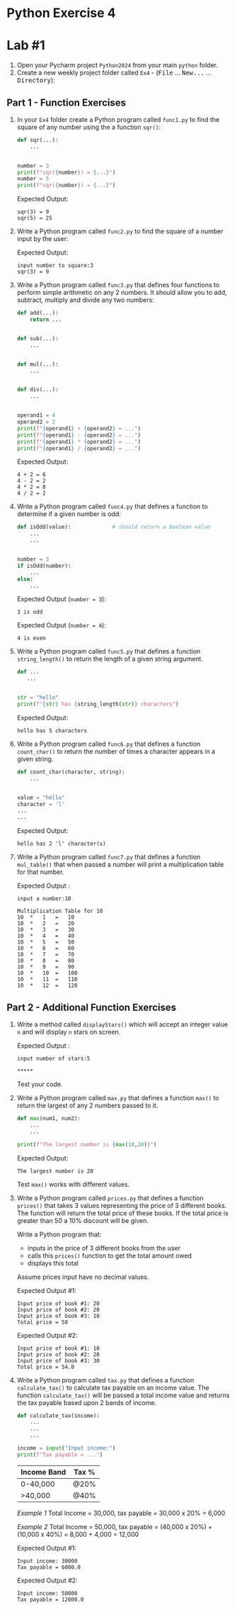 # Python Exercise 4

# Lab #1


1. Open your Pycharm project `Python2024` from your main `python` folder.
1. Create a new weekly project folder called `Ex4` -  (<kbd>File</kbd> ... <kbd>New...</kbd> ... <kbd>Directory</kbd>):

## Part 1 - Function Exercises

1.  In your `Ex4` folder create a Python program called `func1.py` to find the square of any number using the a function `sqr()`:

    ```python
    def sqr(...):
        ...


    number = 3
    print(f"sqr({number}) = {...}")
    number = 5
    print(f"sqr({number}) = {...}")
    ```

    Expected Output:
    ```
    sqr(3) = 9
    sqr(5) = 25
    ```

2.  Write a Python program called `func2.py` to find the square of a number input by the user:

    Expected Output:
    ```
    input number to square:3
    sqr(3) = 9
    ```

   
3.  Write a Python program called `func3.py` that defines four functions to perform simple arithmetic on any 2 numbers.  It should allow you to add, subtract, multiply and divide any two numbers:

    ```python
    def add(...):
        return ...


    def sub(...):
        ...


    def mul(...):
        ...


    def div(...):
        ...


    operand1 = 4
    operand2 = 2
    print(f"{operand1} + {operand2} = ...")
    print(f"{operand1} - {operand2} = ...")
    print(f"{operand1} * {operand2} = ...")
    print(f"{operand1} / {operand2} = ...")
    ```

    Expected Output:
    ```
    4 + 2 = 6
    4 - 2 = 2
    4 * 2 = 8
    4 / 2 = 2
    ```

4.  Write a Python program called `func4.py` that defines a function to determine if a given number is odd:

    ```python
    def isOdd(value):             # should return a boolean value
        ...
        ...
    

    number = 3
    if isOdd(number):
        ...
    else:
        ...

    ```

    Expected Output (`number = 3`):
    ```
    3 is odd
    ```

    Expected Output (`number = 4`):
    ```
    4 is even
    ```

5. Write a Python program called `func5.py` that defines a function `string_length()` to return the length of a given string argument.
   
    ```python
    def ...
       ...


    str = "hello"
    print(f"{str} has {string_length(str)} characters")
    ```

    Expected Output:
    ```
    hello has 5 characters
    ```

6. Write a Python program called `func6.py` that defines a function `count_char()` to return the number of times a character appears in a given string.
   
    ```python
    def count_char(character, string):
        ...


    value = "hello"
    character = 'l'
    ...
    ...    
    ```

    Expected Output:
    ```
    hello has 2 'l' character(s)
    ```

1. Write a Python program called `func7.py` that defines a function `mul_table()` that when passed a number will print a multiplication table for that number.

    Expected Output :
    ```    
    input a number:10

    Multiplication Table for 10
    10	*	1	=	10
    10	*	2	=	20
    10	*	3	=	30
    10	*	4	=	40
    10	*	5	=	50
    10	*	6	=	60
    10	*	7	=	70
    10	*	8	=	80
    10	*	9	=	90
    10	*	10	=	100
    10	*	11	=	110
    10	*	12	=	120
    ```

## Part 2 - Additional Function Exercises

1.  Write a method called ``displayStars()`` which will accept an integer value ``n`` and will display ``n`` stars on screen.

    Expected Output :
    ```    
    input number of stars:5

    *****
    ```

    Test your code.

1.  Write a Python program called `max.py` that defines a function `max()` to return the largest of any 2 numbers passed to it.
   
    ```python
    def max(num1, num2):
        ...
        ...

    print(f"The largest number is {max(10,20)}")
    ```

    Expected Output:
    ```
    The largest number is 20
    ```

    Test `max()` works with different values.

1.  Write a Python program called `prices.py` that defines a function `prices()` that takes 3 values representing the price of
3 different books.  The function will return the total price of these books.  If the total price is greater than 50 a 10% discount will be given.  

    Write a Python program that:
    - inputs in the price of 3 different books from the user
    - calls this ``prices()`` function to get the total amount owed
    - displays this total

    Assume prices input have no decimal values.

    Expected Output #1:
    ```
    Input price of book #1: 20
    Input price of book #2: 20
    Input price of book #3: 10
    Total price = 50
    ```

    Expected Output #2:
    ```
    Input price of book #1: 10
    Input price of book #2: 20
    Input price of book #3: 30
    Total price = 54.0
    ```

1.  Write a Python program called `tax.py` that defines a function `calculate_tax()` to calculate tax payable on an income value.  The function `calculate_tax()` will be passed a total income value and returns the tax payable based upon 2 bands of income.

    ```python
    def calculate_tax(income):
        ...
        ...
        ...

    income = input("Input income:")
    print(f"Tax payable = ...")
    ```


    | Income Band  | Tax %  |
    |---|---|
    | 0-40,000  | @20%  |
    | >40,000  | @40%  |

    *Example 1*
    Total Income = 30,000, tax payable = 30,000 x 20% = 6,000
    
    *Example 2*
    Total Income = 50,000, tax payable = (40,000 x 20%) + (10,000 x 40%) = 8,000 + 4,000 = 12,000

    Expected Output #1:
    ```
    Input income: 30000
    Tax payable = 6000.0
    ```

    Expected Output #2:
    ```
    Input income: 50000
    Tax payable = 12000.0
    ```





